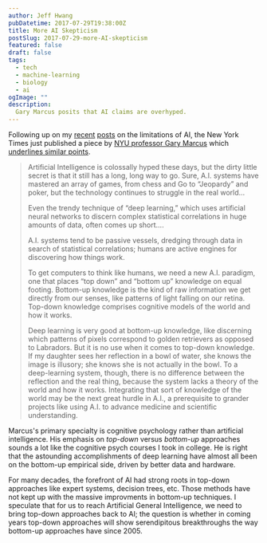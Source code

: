```yaml
---
author: Jeff Hwang
pubDatetime: 2017-07-29T19:38:00Z
title: More AI Skepticism
postSlug: 2017-07-29-more-AI-skepticism
featured: false
draft: false
tags:
  - tech
  - machine-learning
  - biology
  - ai
ogImage: ""
description:
  Gary Marcus posits that AI claims are overhyped.
---
```

Following up on my [recent](/posts/2017-07-26-chollet-deep-learning-and-the-singularity) [posts](/posts/2017-07-25-kaufmann-is-right) on the limitations of AI, the New York Times just published a piece by [NYU professor Gary Marcus](http://www.psych.nyu.edu/gary/) which [underlines similar points](https://www.nytimes.com/2017/07/29/opinion/sunday/artificial-intelligence-is-stuck-heres-how-to-move-it-forward.html?referer=&_r=0).

> Artificial Intelligence is colossally hyped these days, but the dirty little secret is that it still has a long, long way to go. Sure, A.I. systems have mastered an array of games, from chess and Go to “Jeopardy” and poker, but the technology continues to struggle in the real world...
>
>Even the trendy technique of “deep learning,” which uses artificial neural networks to discern complex statistical correlations in huge amounts of data, often comes up short....
>
>A.I. systems tend to be passive vessels, dredging through data in search of statistical correlations; humans are active engines for discovering how things work.
>
>To get computers to think like humans, we need a new A.I. paradigm, one that places “top down” and “bottom up” knowledge on equal footing. Bottom-up knowledge is the kind of raw information we get directly from our senses, like patterns of light falling on our retina. Top-down knowledge comprises cognitive models of the world and how it works.
>
>Deep learning is very good at bottom-up knowledge, like discerning which patterns of pixels correspond to golden retrievers as opposed to Labradors. But it is no use when it comes to top-down knowledge. If my daughter sees her reflection in a bowl of water, she knows the image is illusory; she knows she is not actually in the bowl. To a deep-learning system, though, there is no difference between the reflection and the real thing, because the system lacks a theory of the world and how it works. Integrating that sort of knowledge of the world may be the next great hurdle in A.I., a prerequisite to grander projects like using A.I. to advance medicine and scientific understanding.

Marcus's primary specialty is cognitive psychology rather than artificial intelligence. His emphasis on *top-down* versus *bottom-up* approaches sounds a lot like the cognitive psych courses I took in college. He is right that the astounding accomplishments of deep learning have almost all been on the bottom-up empirical side, driven by better data and hardware.

For many decades, the forefront of AI had strong roots in top-down approaches like expert systems, decision trees, etc. Those methods have not kept up with the massive improvments in bottom-up techniques. I speculate that for us to reach Artificial General Intelligence, we need to bring top-down approaches back to AI; the question is whether in coming years top-down approaches will show serendipitous breakthroughs the way bottom-up approaches have since 2005.  